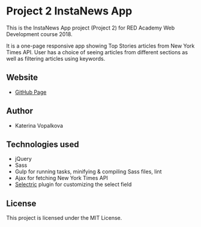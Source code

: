# Project 2 InstaNews App

This is the InstaNews App project (Project 2) for RED Academy Web Development course 2018.

It is a one-page responsive app showing Top Stories articles from New York Times API. User has a choice of seeing articles from different sections as well as filtering articles using keywords.

## Website
* [GitHub Page](https://kachniss.github.io/instanews/)

## Author
* Katerina Vopalkova

## Technologies used
* jQuery
* Sass
* Gulp for running tasks, minifying & compiling Sass files, lint
* Ajax for fetching New York Times API
* [Selectric](http://selectric.js.org) plugin for customizing the select field

## License
This project is licensed under the MIT License.